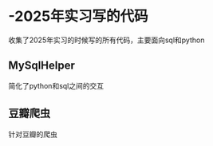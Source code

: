 # -2025年实习写的代码
收集了2025年实习的时候写的所有代码，主要面向sql和python

## MySqlHelper
简化了python和sql之间的交互

## 豆瓣爬虫
针对豆瓣的爬虫
